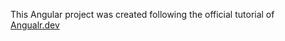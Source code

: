 
This Angular project was created following the official tutorial of [Angualr.dev](https://angular.dev/tutorials "Angualr.dev") 
